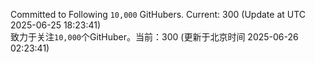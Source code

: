 Committed to Following `10,000` GitHubers. Current: <!-- FOLLOWING_COUNT -->300<!-- FOLLOWING_COUNT --> (Update at UTC <!-- LAST_UPDATED -->2025-06-25 18:23:41<!-- LAST_UPDATED -->)<br>
致力于关注`10,000`个GitHuber。当前：<!-- FOLLOWING_COUNT -->300<!-- FOLLOWING_COUNT --> (更新于北京时间 <!-- LAST_UPDATED_CST -->2025-06-26 02:23:41<!-- LAST_UPDATED_CST -->)
